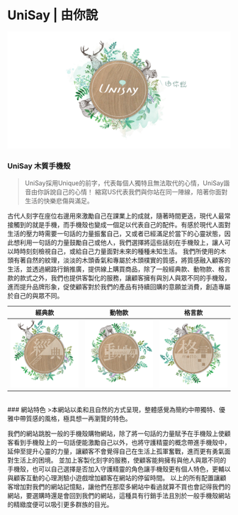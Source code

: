 # UniSay | 由你說
![UniSay logo](images/single_product/home_03.png)

### UniSay 木質手機殼
>UniSay採用Unique的前字，代表每個人獨特且無法取代的心情，UniSay諧音由你訴說自己的心情！
>縮寫US代表我們與你站在同一陣線，陪著你面對生活的快樂悲傷與滿足。

古代人刻字在座位右邊用來激勵自己在課業上的成就，隨著時間更迭，現代人最常接觸到的就是手機，而手機殼也變成一個足以代表自己的配件。有感於現代人面對生活的壓力時需要一句話的力量振奮自己，又或者已經滿足於當下的心靈狀態，因此想利用一句話的力量鼓勵自己或他人，我們選擇將這些話刻在手機殼上，讓人可以時時刻刻檢視自己，或給自己力量面對未來的種種未知生活。
我們所使用的木頭有著自然的紋理，淡淡的木頭香氣和專屬於木頭樸實的質感，將質感融入顧客的生活，並透過網路行銷推廣，提供線上購買商品，除了一般經典款、動物款、格言款的款式之外，我們也提供客製化的服務，讓顧客擁有與別人與眾不同的手機殼，進而提升品牌形象，促使顧客對於我們的產品有持續回購的意願並消費，創造專屬於自己的與眾不同。
<br>

|經典款|動物款|格言款|
|-------------|-------------|-------------|
|![UniSay category1](images/product/animal01.png)|![UniSay category2](images/product/animal02.png)|![UniSay category3](images/product/animal03.png)|
<br>
### 網站特色
>本網站以柔和且自然的方式呈現，整體感覺為簡約中帶獨特、優雅中帶質感的風格，極具想一再瀏覽的特色。

我們的網站跳脫一般的手機殼購物網站，除了將一句話的力量賦予在手機殼上使顧客看到手機殼上的一句話便能激勵自己以外，也將守護精靈的概念帶進手機殼中，延伸至提升心靈的力量，讓顧客不會覺得自己在生活上孤軍奮戰，進而更有勇氣面對生活上的困境。
並加上客製化刻字的服務，使顧客能夠擁有與他人與眾不同的手機殼，也可以自己選擇是否加入守護精靈的角色讓手機殼更有個人特色，更輔以與顧客互動的心理測驗小遊戲增加顧客在網站的停留時間。
以上的所有配置讓顧客增加對我們的網站記憶點，讓他們在那麼多網站中看過就算不買也會記得我們的網站，要選購時還是會回到我們的網站，這種具有行銷手法且別於一般手機殼網站的精緻度便可以吸引更多群族的目光。
